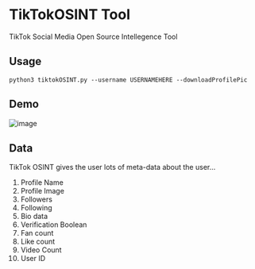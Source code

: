 # TikTokOSINT Tool

TikTok Social Media Open Source Intellegence Tool
 

## Usage

```python3 tiktokOSINT.py --username USERNAMEHERE --downloadProfilePic```

## Demo

![image](https://github.com/sc1341/TikTokOSINT/assets/file.gif)

## Data

TikTok OSINT gives the user lots of meta-data about the user...

1. Profile Name
2. Profile Image
3. Followers
4. Following
5. Bio data
6. Verification Boolean
7. Fan count
8. Like count
9. Video Count
10. User ID